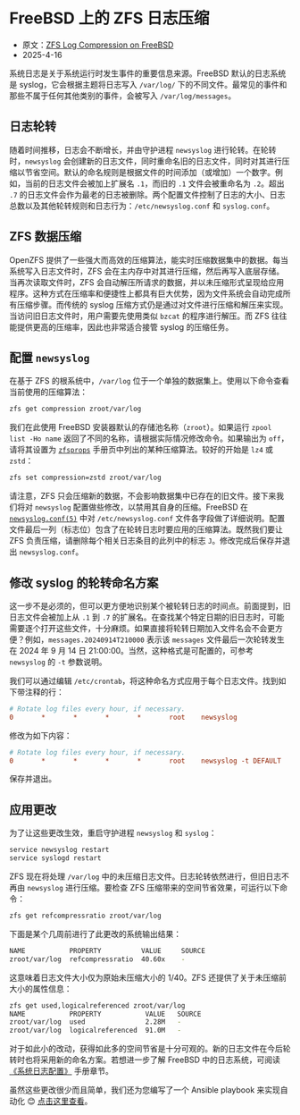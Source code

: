 # FreeBSD 上的 ZFS 日志压缩

- 原文：[ZFS Log Compression on FreeBSD](https://freebsdfoundation.org/blog/zfs-log-compression-on-freebsd/)
- 2025-4-16

系统日志是关于系统运行时发生事件的重要信息来源。FreeBSD 默认的日志系统是 syslog，它会根据主题将日志写入 `/var/log/` 下的不同文件。最常见的事件和那些不属于任何其他类别的事件，会被写入 `/var/log/messages`。

## 日志轮转

随着时间推移，日志会不断增长，并由守护进程 `newsyslog` 进行轮转。在轮转时，`newsyslog` 会创建新的日志文件，同时重命名旧的日志文件，同时对其进行压缩以节省空间。默认的命名规则是根据文件的时间添加（或增加）一个数字。例如，当前的日志文件会被加上扩展名 `.1`，而旧的 `.1` 文件会被重命名为 `.2`。超出 `.7` 的日志文件会作为最老的日志被删除。两个配置文件控制了日志的大小、日志总数以及其他轮转规则和日志行为：`/etc/newsyslog.conf` 和 `syslog.conf`。

## ZFS 数据压缩

OpenZFS 提供了一些强大而高效的压缩算法，能实时压缩数据集中的数据。每当系统写入日志文件时，ZFS 会在主内存中对其进行压缩，然后再写入底层存储。当再次读取文件时，ZFS 会自动解压所请求的数据，并以未压缩形式呈现给应用程序。这种方式在压缩率和便捷性上都具有巨大优势，因为文件系统会自动完成所有压缩步骤。而传统的 syslog 压缩方式仍是通过对文件进行压缩和解压来实现。当访问旧日志文件时，用户需要先使用类似 `bzcat` 的程序进行解压。而 ZFS 往往能提供更高的压缩率，因此也非常适合接管 syslog 的压缩任务。

## 配置 `newsyslog`

在基于 ZFS 的根系统中，`/var/log` 位于一个单独的数据集上。使用以下命令查看当前使用的压缩算法：

```sh
zfs get compression zroot/var/log
```

我们在此使用 FreeBSD 安装器默认的存储池名称（`zroot`）。如果运行 `zpool list -Ho name` 返回了不同的名称，请根据实际情况修改命令。如果输出为 `off`，请将其设置为 [`zfsprops`](https://man.freebsd.org/cgi/man.cgi?query=zfsprops) 手册页中列出的某种压缩算法。较好的开始是 `lz4` 或 `zstd`：

```sh
zfs set compression=zstd zroot/var/log
```

请注意，ZFS 只会压缩新的数据，不会影响数据集中已存在的旧文件。接下来我们将对 `newsyslog` 配置做些修改，以禁用其自身的压缩。FreeBSD 在 [`newsyslog.conf(5)`](https://man.freebsd.org/cgi/man.cgi?query=newsyslog.conf) 中对 `/etc/newsyslog.conf` 文件各字段做了详细说明。配置文件最后一列（标志位）包含了在轮转日志时要应用的压缩算法。既然我们要让 ZFS 负责压缩，请删除每个相关日志条目的此列中的标志 `J`。修改完成后保存并退出 `newsyslog.conf`。

## 修改 syslog 的轮转命名方案

这一步不是必须的，但可以更方便地识别某个被轮转日志的时间点。前面提到，旧日志文件会被加上从 `.1` 到 `.7` 的扩展名。在查找某个特定日期的旧日志时，可能需要逐个打开这些文件，十分麻烦。如果直接将轮转日期加入文件名会不会更方便？例如，`messages.20240914T210000` 表示该 `messages` 文件最后一次轮转发生在 2024 年 9 月 14 日 21:00:00。当然，这种格式是可配置的，可参考 `newsyslog` 的 `-t` 参数说明。

我们可以通过编辑 `/etc/crontab`，将这种命名方式应用于每个日志文件。找到如下带注释的行：

```ini
# Rotate log files every hour, if necessary.
0       *       *       *       *       root    newsyslog
```

修改为如下内容：

```ini
# Rotate log files every hour, if necessary.
0       *       *       *       *       root    newsyslog -t DEFAULT
```

保存并退出。

## 应用更改

为了让这些更改生效，重启守护进程 `newsyslog` 和 `syslog`：

```sh
service newsyslog restart
service syslogd restart
```

ZFS 现在将处理 `/var/log` 中的未压缩日志文件。日志轮转依然进行，但旧日志不再由 `newsyslog` 进行压缩。要检查 ZFS 压缩带来的空间节省效果，可运行以下命令：

```sh
zfs get refcompressratio zroot/var/log
```

下面是某个几周前进行了此更改的系统输出结果：

```sh
NAME           PROPERTY          VALUE     SOURCE
zroot/var/log  refcompressratio  40.60x    -
```

这意味着日志文件大小仅为原始未压缩大小的 1/40。ZFS 还提供了关于未压缩前大小的属性信息：

```sh
zfs get used,logicalreferenced zroot/var/log
NAME           PROPERTY           VALUE   SOURCE
zroot/var/log  used               2.28M   -
zroot/var/log  logicalreferenced  91.0M   -
```

对于如此小的改动，获得如此多的空间节省是十分可观的。新的日志文件在今后轮转时也将采用新的命名方案。若想进一步了解 FreeBSD 中的日志系统，可阅读 [《系统日志配置》](https://docs.freebsd.org/en/books/handbook/config/#configtuning-syslog) 手册章节。

虽然这些更改很少而且简单，我们还为您编写了一个 Ansible playbook 来实现自动化 😊 [点击这里查看](https://github.com/FreeBSDFoundation/blog/tree/main/zfs-log-compression-on-freebsd)。
